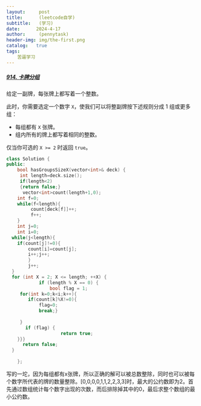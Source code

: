 ```yaml
---
layout:     post
title:      (leetcode自学)
subtitle:   (学习)
date:      2024-4-17
author:     (pennytask)
header-img: img/the-first.png
catalog:   true
tags:
    苦逼学习
---
```

##### [914. 卡牌分组](https://leetcode.cn/problems/x-of-a-kind-in-a-deck-of-cards/)

给定一副牌，每张牌上都写着一个整数。

此时，你需要选定一个数字 `X`，使我们可以将整副牌按下述规则分成 1 组或更多组：

- 每组都有 `X` 张牌。
- 组内所有的牌上都写着相同的整数。

仅当你可选的 `X >= 2` 时返回 `true`。

```c++
class Solution {
public:
    bool hasGroupsSizeX(vector<int>& deck) {
     int length=deck.size();
     if(length<2)
     {return false;}
      vector<int>count(length+1,0);
    int f=0;
    while(f<length){
         count[deck[f]]++;
         f++;
    }
    int j=0;
    int i=0;
  while(j<length){
    if(count[j]!=0){
        count[i]=count[j];
        i++;j++;
        }
        j++;
  }    
  for (int X = 2; X <= length; ++X) {
            if (length % X == 0) {
                bool flag = 1;
     for(int k=0;k<i;k++){
        if(count[k]%X!=0){
            flag=0;
            break;}
          
     }
       if (flag) {
                    return true;
    }}}
      return false;
  }
      
    };
```

  写的一坨，因为每组都有x张牌，所以正确的解可以被总数整除，同时也可以被每个数字所代表的牌的数量整除。[0,0,0,0,1,1,2,2,3,3]时，最大的公约数即为2。首先通过数组统计每个数字出现的次数，而后排除掉其中的0，最后求整个数组的最小公约数。


